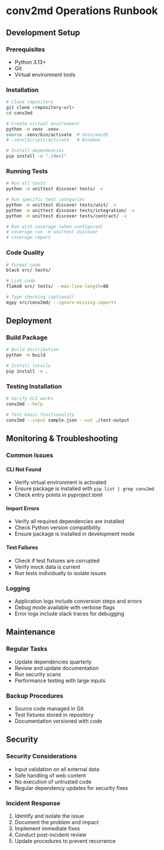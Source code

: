 # conv2md Operations Runbook

## Development Setup

### Prerequisites

- Python 3.13+
- Git
- Virtual environment tools

### Installation

```bash
# Clone repository
git clone <repository-url>
cd conv2md

# Create virtual environment
python -m venv .venv
source .venv/bin/activate  # Unix/macOS
# .venv\Scripts\activate   # Windows

# Install dependencies
pip install -e ".[dev]"
```

### Running Tests

```bash
# Run all tests
python -m unittest discover tests/ -v

# Run specific test categories
python -m unittest discover tests/unit/ -v
python -m unittest discover tests/integration/ -v
python -m unittest discover tests/contract/ -v

# Run with coverage (when configured)
# coverage run -m unittest discover
# coverage report
```

### Code Quality

```bash
# Format code
black src/ tests/

# Lint code
flake8 src/ tests/ --max-line-length=88

# Type checking (optional)
mypy src/conv2md/ --ignore-missing-imports
```

## Deployment

### Build Package

```bash
# Build distribution
python -m build

# Install locally
pip install -e .
```

### Testing Installation

```bash
# Verify CLI works
conv2md --help

# Test basic functionality
conv2md --input sample.json --out ./test-output
```

## Monitoring & Troubleshooting

### Common Issues

#### CLI Not Found

- Verify virtual environment is activated
- Ensure package is installed with `pip list | grep conv2md`
- Check entry points in pyproject.toml

#### Import Errors

- Verify all required dependencies are installed
- Check Python version compatibility
- Ensure package is installed in development mode

#### Test Failures

- Check if test fixtures are corrupted
- Verify mock data is current
- Run tests individually to isolate issues

### Logging

- Application logs include conversion steps and errors
- Debug mode available with verbose flags
- Error logs include stack traces for debugging

## Maintenance

### Regular Tasks

- Update dependencies quarterly
- Review and update documentation
- Run security scans
- Performance testing with large inputs

### Backup Procedures

- Source code managed in Git
- Test fixtures stored in repository
- Documentation versioned with code

## Security

### Security Considerations

- Input validation on all external data
- Safe handling of web content
- No execution of untrusted code
- Regular dependency updates for security fixes

### Incident Response

1. Identify and isolate the issue
2. Document the problem and impact
3. Implement immediate fixes
4. Conduct post-incident review
5. Update procedures to prevent recurrence
